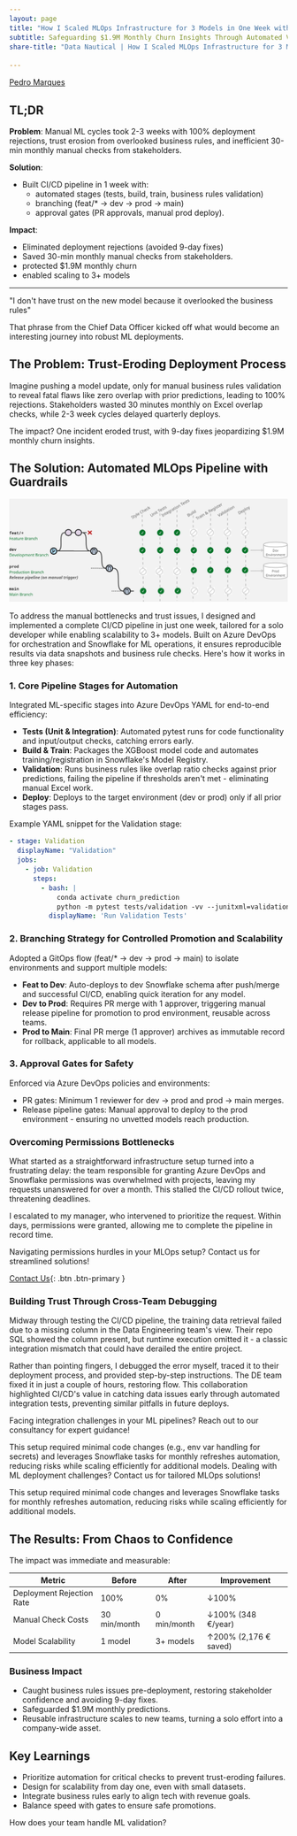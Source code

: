 ```yaml
---
layout: page
title: "How I Scaled MLOps Infrastructure for 3 Models in One Week with CI/CD"
subtitle: Safeguarding $1.9M Monthly Churn Insights Through Automated Validation and Gates
share-title: "Data Nautical | How I Scaled MLOps Infrastructure for 3 Models in One Week with CI/CD"

---
```


<!--
Tags:
#AWSOptimization #CloudCosts #DataEngineering #DevOps #CloudArchitecture
-->

[Pedro Marques](https://www.linkedin.com/in/paguasmar/)

## TL;DR

**Problem**: Manual ML cycles took 2-3 weeks with 100% deployment rejections, trust erosion from overlooked business rules, and inefficient 30-min monthly manual checks from stakeholders.

**Solution**: 
- Built CI/CD pipeline in 1 week with:
	- automated stages (tests, build, train, business rules validation)
	- branching (feat/* → dev → prod → main)
	- approval gates (PR approvals, manual prod deploy).

**Impact**:
- Eliminated deployment rejections (avoided 9-day fixes)
- Saved 30-min monthly manual checks from stakeholders.
- protected $1.9M monthly churn
- enabled scaling to 3+ models

---

"I don't have trust on the new model because it overlooked the business rules"

That phrase from the Chief Data Officer kicked off what would become an interesting journey into robust ML deployments.

## The Problem: Trust-Eroding Deployment Process
Imagine pushing a model update, only for manual business rules validation to reveal fatal flaws like zero overlap with prior predictions, leading to 100% rejections. Stakeholders wasted 30 minutes monthly on Excel overlap checks, while 2-3 week cycles delayed quarterly deploys.

The impact? One incident eroded trust, with 9-day fixes jeopardizing $1.9M monthly churn insights.

## The Solution: Automated MLOps Pipeline with Guardrails

![](/imgs/case-studies/scaled-ml-infra/architecture_cicd.jpg)

To address the manual bottlenecks and trust issues, I designed and implemented a complete CI/CD pipeline in just one week, tailored for a solo developer while enabling scalability to 3+ models. Built on Azure DevOps for orchestration and Snowflake for ML operations, it ensures reproducible results via data snapshots and business rule checks. Here's how it works in three key phases:

### 1. Core Pipeline Stages for Automation
Integrated ML-specific stages into Azure DevOps YAML for end-to-end efficiency:

- **Tests (Unit & Integration)**: Automated pytest runs for code functionality and input/output checks, catching errors early.
- **Build & Train**: Packages the XGBoost model code and automates training/registration in Snowflake's Model Registry.
- **Validation**: Runs business rules like overlap ratio checks against prior predictions, failing the pipeline if thresholds aren't met - eliminating manual Excel work.
- **Deploy**: Deploys to the target environment (dev or prod) only if all prior stages pass.
    
Example YAML snippet for the Validation stage:
    
```yaml
- stage: Validation
  displayName: "Validation"
  jobs:
    - job: Validation
      steps:
        - bash: |
            conda activate churn_prediction
            python -m pytest tests/validation -vv --junitxml=validation_test_results.xml --val-model-version=$val_model_version --prev-month-preds=$prev_month_preds --curr-month-preds=$curr_month_preds
          displayName: 'Run Validation Tests'
```
    
### 2. Branching Strategy for Controlled Promotion and Scalability
Adopted a GitOps flow (feat/* → dev → prod → main) to isolate environments and support multiple models:

- **Feat to Dev**: Auto-deploys to dev Snowflake schema after push/merge and successful CI/CD, enabling quick iteration for any model.
- **Dev to Prod**: Requires PR merge with 1 approver, triggering manual release pipeline for promotion to prod environment, reusable across teams.
- **Prod to Main**: Final PR merge (1 approver) archives as immutable record for rollback, applicable to all models.
### 3. Approval Gates for Safety
Enforced via Azure DevOps policies and environments:
    
- PR gates: Minimum 1 reviewer for dev → prod and prod → main merges.
- Release pipeline gates: Manual approval to deploy to the prod environment - ensuring no unvetted models reach production.

### Overcoming Permissions Bottlenecks

What started as a straightforward infrastructure setup turned into a frustrating delay: the team responsible for granting Azure DevOps and Snowflake permissions was overwhelmed with projects, leaving my requests unanswered for over a month. This stalled the CI/CD rollout twice, threatening deadlines.

I escalated to my manager, who intervened to prioritize the request. Within days, permissions were granted, allowing me to complete the pipeline in record time.

Navigating permissions hurdles in your MLOps setup? Contact us for streamlined solutions!

[Contact Us](/contact){: .btn .btn-primary }

### Building Trust Through Cross-Team Debugging

Midway through testing the CI/CD pipeline, the training data retrieval failed due to a missing column in the Data Engineering team's view. Their repo SQL showed the column present, but runtime execution omitted it - a classic integration mismatch that could have derailed the entire project.

Rather than pointing fingers, I debugged the error myself, traced it to their deployment process, and provided step-by-step instructions. The DE team fixed it in just a couple of hours, restoring flow. This collaboration highlighted CI/CD's value in catching data issues early through automated integration tests, preventing similar pitfalls in future deploys.

Facing integration challenges in your ML pipelines? Reach out to our consultancy for expert guidance!

This setup required minimal code changes (e.g., env var handling for secrets) and leverages Snowflake tasks for monthly refreshes automation, reducing risks while scaling efficiently for additional models. Dealing with ML deployment challenges? Contact us for tailored MLOps solutions!

This setup required minimal code changes and leverages Snowflake tasks for monthly refreshes automation, reducing risks while scaling efficiently for additional models.

## The Results: From Chaos to Confidence

The impact was immediate and measurable:

| **Metric**                | **Before**       | **After**   | **Improvement**        |
| ------------------------- | ---------------- | ----------- | ---------------------- |
| Deployment Rejection Rate | 100%             | 0%          | ↓100%                  |
| Manual Check Costs        | 30 min/month     | 0 min/month | ↓100% (348 €/year)     |
| Model Scalability         | 1 model          | 3+ models   | ↑200% (2,176 € saved)  |

### Business Impact

- Caught business rules issues pre-deployment, restoring stakeholder confidence and avoiding 9-day fixes.
- Safeguarded $1.9M monthly predictions.
- Reusable infrastructure scales to new teams, turning a solo effort into a company-wide asset.

## Key Learnings

- Prioritize automation for critical checks to prevent trust-eroding failures.
- Design for scalability from day one, even with small datasets.
- Integrate business rules early to align tech with revenue goals.
- Balance speed with gates to ensure safe promotions.

How does your team handle ML validation?